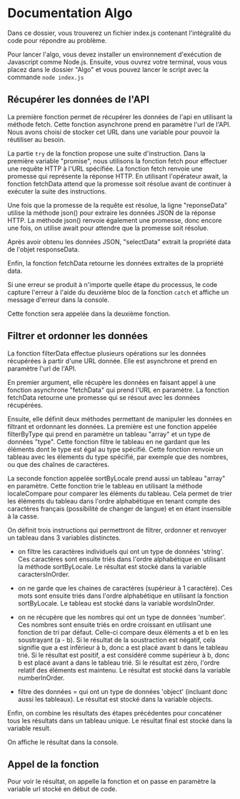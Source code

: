 # Documentation Algo

Dans ce dossier, vous trouverez un fichier index.js contenant l'intégralité du code pour répondre au problème. 

Pour lancer l'algo, vous devez installer un environnement d'exécution de Javascript comme Node.js. Ensuite, vous ouvrez votre terminal, vous vous placez dans le dossier "Algo" et vous pouvez lancer le script avec la commande `node index.js`

## Récupérer les données de l'API

La première fonction permet de récupérer les données de l'api en utilisant la méthode fetch. Cette fonction asynchrone prend en paramètre l'url de l'API. Nous avons choisi de stocker cet URL dans une variable pour pouvoir la réutiliser au besoin.

La partie `try` de la fonction propose une suite d'instruction. Dans la première variable "promise", nous utilisons la fonction fetch pour effectuer une requête HTTP à l'URL spécifiée. La fonction fetch renvoie une promesse qui représente la réponse HTTP. En utilisant l'opérateur await, la fonction fetchData attend que la promesse soit résolue avant de continuer à exécuter la suite des instructions.

Une fois que la promesse de la requête est résolue, la ligne "reponseData" utilise la méthode json() pour extraire les données JSON de la réponse HTTP. La méthode json() renvoie également une promesse, donc encore une fois, on utilise await pour attendre que la promesse soit résolue.

Après avoir obtenu les données JSON, "selectData" extrait la propriété data de l'objet responseData.

Enfin, la fonction fetchData retourne les données extraites de la propriété data.

Si une erreur se produit à n'importe quelle étape du processus, le code capture l'erreur à l'aide du deuxième bloc de la fonction `catch` et affiche un message d'erreur dans la console.

Cette fonction sera appelée dans la deuxième fonction.


## Filtrer et ordonner les données

La fonction filterData effectue plusieurs opérations sur les données récupérées à partir d'une URL donnée. Elle est asynchrone et prend en paramètre l'url de l'API. 

En premier argument, elle récupère les données en faisant appel à une fonction asynchrone "fetchData" qui prend l'URL en paramètre. La fonction fetchData retourne une promesse qui se résout avec les données récupérées.

Ensuite, elle définit deux méthodes permettant de manipuler les données en filtrant et ordonnant les données. La première est une fonction appelée filterByType qui prend en paramètre un tableau "array" et un type de données "type". Cette fonction filtre le tableau en ne gardant que les éléments dont le type est égal au type spécifié. Cette fonction renvoie un tableau avec les élements du type spécifié, par exemple que des nombres, ou que des chaînes de caractères.

La seconde fonction appelée sortByLocale prend aussi un tableau "array" en paramètre. Cette fonction trie le tableau en utilisant la méthode localeCompare pour comparer les éléments du tableau. Cela permet de trier les éléments du tableau dans l'ordre alphabétique en tenant compte des caractères français (possibilité de changer de langue) et en étant insensible à la casse.

On définit trois instructions qui permettront de filtrer, ordonner et renvoyer un tableau dans 3 variables distinctes.
- on filtre les caractères individuels qui ont un type de données 'string'. Ces caractères sont ensuite triés dans l'ordre alphabétique en utilisant la méthode sortByLocale. Le résultat est stocké dans la variable caractersInOrder.

- on ne garde que les chaines de caractères (supérieur à 1 caractère). Ces mots sont ensuite triés dans l'ordre alphabétique en utilisant la fonction sortByLocale. Le tableau est stocké dans la variable wordsInOrder.

- on ne récupère que les nombres qui ont un type de données 'number'. Ces nombres sont ensuite triés en ordre croissant en utilisant une fonction de tri par défaut. Celle-ci compare deux éléments a et b en les soustrayant (a - b). Si le résultat de la soustraction est négatif, cela signifie que a est inférieur à b, donc a est placé avant b dans le tableau trié. Si le résultat est positif, a est considéré comme supérieur à b, donc b est placé avant a dans le tableau trié. Si le résultat est zéro, l'ordre relatif des éléments est maintenu. Le résultat est stocké dans la variable numberInOrder.

- filtre des données = qui ont un type de données 'object' (incluant donc aussi les tableaux). Le résultat est stocké dans la variable objects.

Enfin, on combine les résultats des étapes précédentes pour concaténer tous les résultats dans un tableau unique. Le résultat final est stocké dans la variable result.

On affiche le résultat dans la console.



## Appel de la fonction

Pour voir le résultat, on appelle la fonction et on passe en paramètre la variable url stocké en début de code. 
